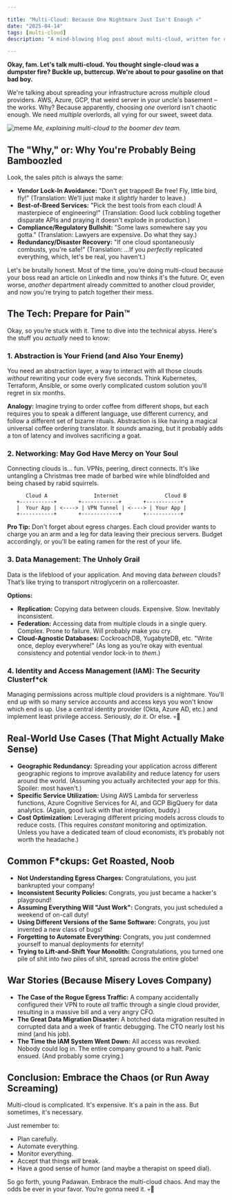 ```yaml
---

title: "Multi-Cloud: Because One Nightmare Just Isn't Enough 💀"
date: "2025-04-14"
tags: [multi-cloud]
description: "A mind-blowing blog post about multi-cloud, written for chaotic Gen Z engineers."

---
```


**Okay, fam. Let's talk multi-cloud. You thought single-cloud was a dumpster fire? Buckle up, buttercup. We're about to pour gasoline on that bad boy.**

We're talking about spreading your infrastructure across *multiple* cloud providers. AWS, Azure, GCP, that weird server in your uncle's basement – the works. Why? Because apparently, choosing *one* overlord isn't chaotic enough. We need *multiple* overlords, all vying for our sweet, sweet data.

![meme](https://i.imgflip.com/72m83k.jpg)
*Me, explaining multi-cloud to the boomer dev team.*

## The "Why," or: Why You're Probably Being Bamboozled

Look, the sales pitch is always the same:

*   **Vendor Lock-In Avoidance:** "Don't get trapped! Be free! Fly, little bird, fly!" (Translation: We’ll just make it *slightly* harder to leave.)
*   **Best-of-Breed Services:** "Pick the best tools from each cloud! A masterpiece of engineering!" (Translation: Good luck cobbling together disparate APIs and praying it doesn't explode in production.)
*   **Compliance/Regulatory Bullshit:** "Some laws somewhere say you gotta." (Translation: Lawyers are expensive. Do what they say.)
*   **Redundancy/Disaster Recovery:** "If one cloud spontaneously combusts, you're safe!" (Translation: ...If you *perfectly* replicated everything, which, let's be real, you haven't.)

Let's be brutally honest. Most of the time, you’re doing multi-cloud because your boss read an article on LinkedIn and now thinks it's the future. Or, even worse, *another* department already committed to another cloud provider, and now you're trying to patch together their mess.

## The Tech: Prepare for Pain™

Okay, so you’re stuck with it. Time to dive into the technical abyss. Here's the stuff you *actually* need to know:

### 1. Abstraction is Your Friend (and Also Your Enemy)

You need an abstraction layer, a way to interact with all those clouds *without* rewriting your code every five seconds. Think Kubernetes, Terraform, Ansible, or some overly complicated custom solution you'll regret in six months.

**Analogy:** Imagine trying to order coffee from different shops, but each requires you to speak a different language, use different currency, and follow a different set of bizarre rituals. Abstraction is like having a magical universal coffee ordering translator. It *sounds* amazing, but it probably adds a ton of latency and involves sacrificing a goat.

### 2. Networking: May God Have Mercy on Your Soul

Connecting clouds is… fun. VPNs, peering, direct connects. It's like untangling a Christmas tree made of barbed wire while blindfolded and being chased by rabid squirrels.

```ascii
      Cloud A               Internet               Cloud B
   +-----------+       +------------+       +-----------+
   |  Your App | <----> | VPN Tunnel | <----> | Your App |
   +-----------+       +------------+       +-----------+
```

**Pro Tip:** Don't forget about egress charges. Each cloud provider wants to charge you an arm and a leg for data leaving their precious servers. Budget accordingly, or you'll be eating ramen for the rest of your life.

### 3. Data Management: The Unholy Grail

Data is the lifeblood of your application. And moving data *between* clouds? That’s like trying to transport nitroglycerin on a rollercoaster.

**Options:**

*   **Replication:** Copying data between clouds. Expensive. Slow. Inevitably inconsistent.
*   **Federation:** Accessing data from multiple clouds in a single query. Complex. Prone to failure. Will probably make you cry.
*   **Cloud-Agnostic Databases:** CockroachDB, YugabyteDB, etc. "Write once, deploy everywhere!" (As long as you’re okay with eventual consistency and potential vendor lock-in to *them*.)

### 4. Identity and Access Management (IAM): The Security Clusterf*ck

Managing permissions across multiple cloud providers is a nightmare. You'll end up with so many service accounts and access keys you won't know which end is up. Use a central identity provider (Okta, Azure AD, etc.) and implement least privilege access. Seriously, *do it*. Or else. 💀🙏

## Real-World Use Cases (That Might Actually Make Sense)

*   **Geographic Redundancy:** Spreading your application across different geographic regions to improve availability and reduce latency for users around the world. (Assuming you actually architected your app for this. Spoiler: most haven't.)
*   **Specific Service Utilization:** Using AWS Lambda for serverless functions, Azure Cognitive Services for AI, and GCP BigQuery for data analytics. (Again, good luck with that integration, buddy.)
*   **Cost Optimization:** Leveraging different pricing models across clouds to reduce costs. (This requires *constant* monitoring and optimization. Unless you have a dedicated team of cloud economists, it’s probably not worth the headache.)

## Common F*ckups: Get Roasted, Noob

*   **Not Understanding Egress Charges:** Congratulations, you just bankrupted your company!
*   **Inconsistent Security Policies:** Congrats, you just became a hacker's playground!
*   **Assuming Everything Will "Just Work":** Congrats, you just scheduled a weekend of on-call duty!
*   **Using Different Versions of the Same Software:** Congrats, you just invented a new class of bugs!
*   **Forgetting to Automate Everything:** Congrats, you just condemned yourself to manual deployments for eternity!
*   **Trying to Lift-and-Shift Your Monolith:** Congratulations, you turned one pile of shit into *two* piles of shit, spread across the entire globe!

## War Stories (Because Misery Loves Company)

*   **The Case of the Rogue Egress Traffic:** A company accidentally configured their VPN to route *all* traffic through a single cloud provider, resulting in a massive bill and a very angry CFO.
*   **The Great Data Migration Disaster:** A botched data migration resulted in corrupted data and a week of frantic debugging. The CTO nearly lost his mind (and his job).
*   **The Time the IAM System Went Down:** All access was revoked. Nobody could log in. The entire company ground to a halt. Panic ensued. (And probably some crying.)

## Conclusion: Embrace the Chaos (or Run Away Screaming)

Multi-cloud is complicated. It's expensive. It's a pain in the ass. But sometimes, it's necessary.

Just remember to:

*   Plan carefully.
*   Automate everything.
*   Monitor everything.
*   Accept that things *will* break.
*   Have a good sense of humor (and maybe a therapist on speed dial).

So go forth, young Padawan. Embrace the multi-cloud chaos. And may the odds be ever in your favor. You’re gonna need it. 💀🙏
